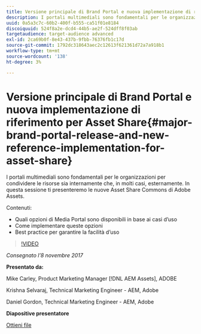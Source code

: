 ```yaml
---
title: Versione principale di Brand Portal e nuova implementazione di riferimento per Asset Share
description: I portali multimediali sono fondamentali per le organizzazioni per condividere le risorse sia internamente che, in molti casi, esternamente. In questa sessione presentiamo le nuove Asset Share Commons di Adobe Assets.
uuid: 0a5a3c7c-60b2-400f-b555-ca51f01e8184
discoiquuid: 524f8a2e-dcd4-44b5-ae2f-524dff8f03ab
targetaudience: target-audience advanced
exl-id: 2ca69b0f-8e43-437b-9fbb-76376fb1c17d
source-git-commit: 1792dc318643aec2c12613f621361d72a7a918b1
workflow-type: tm+mt
source-wordcount: '138'
ht-degree: 3%

---
```


# Versione principale di Brand Portal e nuova implementazione di riferimento per Asset Share{#major-brand-portal-release-and-new-reference-implementation-for-asset-share}

I portali multimediali sono fondamentali per le organizzazioni per condividere le risorse sia internamente che, in molti casi, esternamente. In questa sessione ti presenteremo le nuove Asset Share Commons di Adobe Assets.

Contenuti:

* Quali opzioni di Media Portal sono disponibili in base ai casi d’uso
* Come implementare queste opzioni
* Best practice per garantire la facilità d’uso

>[!VIDEO](https://video.tv.adobe.com/v/20730/?quality=9)

*Consegnato l’8 novembre 2017*

**Presentato da:**

Mike Carley, Product Marketing Manager [!DNL AEM Assets], ADOBE

Krishna Selvaraj, Technical Marketing Engineer - AEM, Adobe

Daniel Gordon, Technical Marketing Engineer - AEM, Adobe

**Diapositive presentatore**

[Ottieni file](assets/gems+bp-asset+share+nov+8+17+.pdf)
<!--
[Get back to the Overview](https://helpx.adobe.com/experience-manager/kt/eseminars/gems/aem-index.html)
-->
